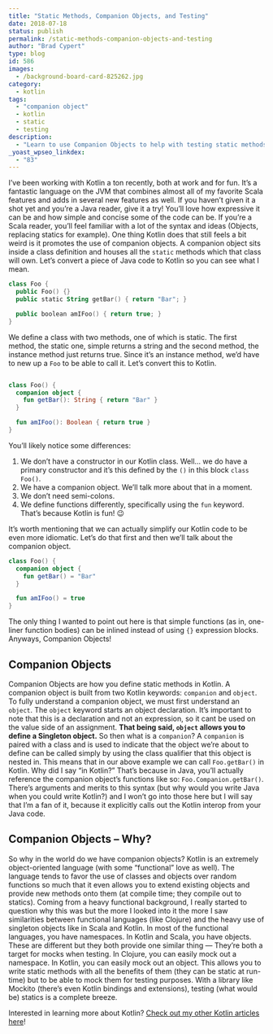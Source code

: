 ```yaml
---
title: "Static Methods, Companion Objects, and Testing"
date: 2018-07-18
status: publish
permalink: /static-methods-companion-objects-and-testing
author: "Brad Cypert"
type: blog
id: 586
images:
  - /background-board-card-825262.jpg
category:
  - kotlin
tags:
  - "companion object"
  - kotlin
  - static
  - testing
description:
  - "Learn to use Companion Objects to help with testing static methods in Kotlin. Find out how to make the most of your companion objects!"
_yoast_wpseo_linkdex:
  - "83"
---
```


I’ve been working with Kotlin a ton recently, both at work and for fun. It’s a fantastic language on the JVM that combines almost all of my favorite Scala features and adds in several new features as well. If you haven’t given it a shot yet and you’re a Java reader, give it a try! You’ll love how expressive it can be and how simple and concise some of the code can be. If you’re a Scala reader, you’ll feel familiar with a lot of the syntax and ideas (Objects, replacing statics for example). One thing Kotlin does that still feels a bit weird is it promotes the use of companion objects. A companion object sits inside a class definition and houses all the `static` methods which that class will own. Let’s convert a piece of Java code to Kotlin so you can see what I mean.

```kotlin
class Foo {
  public Foo() {}
  public static String getBar() { return "Bar"; }

  public boolean amIFoo() { return true; }
}
```

We define a class with two methods, one of which is static. The first method, the static one, simple returns a string and the second method, the instance method just returns true. Since it’s an instance method, we’d have to new up a `Foo` to be able to call it. Let’s convert this to Kotlin.

```kotlin

class Foo() {
  companion object {
    fun getBar(): String { return "Bar" }
  }

  fun amIFoo(): Boolean { return true }
}

```

You’ll likely notice some differences:

1. We don’t have a constructor in our Kotlin class. Well… we do have a primary constructor and it’s this defined by the `()` in this block `class Foo()`.
2. We have a companion object. We’ll talk more about that in a moment.
3. We don’t need semi-colons.
4. We define functions differently, specifically using the `fun` keyword. That’s because Kotlin is fun! 😉

It’s worth mentioning that we can actually simplify our Kotlin code to be even more idiomatic. Let’s do that first and then we’ll talk about the companion object.

```kotlin
class Foo() {
  companion object {
    fun getBar() = "Bar"
  }

  fun amIFoo() = true
}
```

The only thing I wanted to point out here is that simple functions (as in, one-liner function bodies) can be inlined instead of using `{}` expression blocks. Anyways, Companion Objects!

## Companion Objects

Companion Objects are how you define static methods in Kotlin. A companion object is built from two Kotlin keywords: `companion` and `object`. To fully understand a companion object, we must first understand an `object`. The `object` keyword starts an object declaration. It’s important to note that this is a declaration and not an expression, so it cant be used on the value side of an assignment. **That being said, `object` allows you to define a Singleton object.** So then what is a `companion`? A `companion` is paired with a class and is used to indicate that the object we’re about to define can be called simply by using the class qualifier that this object is nested in. This means that in our above example we can call `Foo.getBar()` in Kotlin. Why did I say “in Kotlin?” That’s because in Java, you’ll actually reference the companion object’s functions like so: `Foo.Companion.getBar()`. There’s arguments and merits to this syntax (but why would you write Java when you could write Kotlin?) and I won’t go into those here but I will say that I’m a fan of it, because it explicitly calls out the Kotlin interop from your Java code.

## Companion Objects – Why?

So why in the world do we have companion objects? Kotlin is an extremely object-oriented language (with some “functional” love as well). The language tends to favor the use of classes and objects over random functions so much that it even allows you to extend existing objects and provide new methods onto them (at compile time; they compile out to statics). Coming from a heavy functional background, I really started to question why this was but the more I looked into it the more I saw similarities between functional languages (like Clojure) and the heavy use of singleton objects like in Scala and Kotlin. In most of the functional languages, you have namespaces. In Kotlin and Scala, you have objects. These are different but they both provide one similar thing — They’re both a target for mocks when testing. In Clojure, you can easily mock out a namespace. In Kotlin, you can easily mock out an object. This allows you to write static methods with all the benefits of them (they can be static at run-time) but to be able to mock them for testing purposes. With a library like Mockito (there’s even Kotlin bindings and extensions), testing (what would be) statics is a complete breeze.

Interested in learning more about Kotlin? [Check out my other Kotlin articles here](http://www.bradcypert.com/category/kotlin/)!
